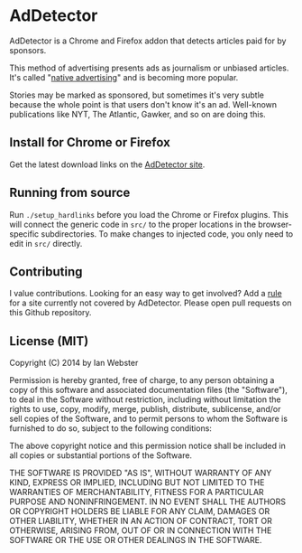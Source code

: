 # AdDetector

AdDetector is a Chrome and Firefox addon that detects articles paid for by sponsors.

This method of advertising presents ads as journalism or unbiased articles.  It's called "[native advertising](https://en.wikipedia.org/wiki/Native_advertising)" and is becoming more popular.

Stories may be marked as sponsored, but sometimes it's very subtle because the whole point is that users don't know it's an ad.  Well-known publications like NYT, The Atlantic, Gawker, and so on are doing this.

## Install for Chrome or Firefox

Get the latest download links on the [AdDetector site](http://ianww.com/ad-detector).

## Running from source

Run `./setup_hardlinks` before you load the Chrome or Firefox plugins.  This will connect the generic code in `src/` to the proper locations in the browser-specific subdirectories.  To make changes to injected code, you only need to edit in `src/` directly.

## Contributing

I value contributions.  Looking for an easy way to get involved?  Add a [rule](https://github.com/typpo/ad-detector/blob/master/src/rules.js) for a site currently not covered by AdDetector.  Please open pull requests on this Github repository.

## License (MIT)

Copyright (C) 2014 by Ian Webster

Permission is hereby granted, free of charge, to any person obtaining a copy of this software and associated documentation files (the "Software"), to deal in the Software without restriction, including without limitation the rights to use, copy, modify, merge, publish, distribute, sublicense, and/or sell copies of the Software, and to permit persons to whom the Software is furnished to do so, subject to the following conditions:

The above copyright notice and this permission notice shall be included in all copies or substantial portions of the Software.

THE SOFTWARE IS PROVIDED "AS IS", WITHOUT WARRANTY OF ANY KIND, EXPRESS OR IMPLIED, INCLUDING BUT NOT LIMITED TO THE WARRANTIES OF MERCHANTABILITY, FITNESS FOR A PARTICULAR PURPOSE AND NONINFRINGEMENT. IN NO EVENT SHALL THE AUTHORS OR COPYRIGHT HOLDERS BE LIABLE FOR ANY CLAIM, DAMAGES OR OTHER LIABILITY, WHETHER IN AN ACTION OF CONTRACT, TORT OR OTHERWISE, ARISING FROM, OUT OF OR IN CONNECTION WITH THE SOFTWARE OR THE USE OR OTHER DEALINGS IN THE SOFTWARE.
